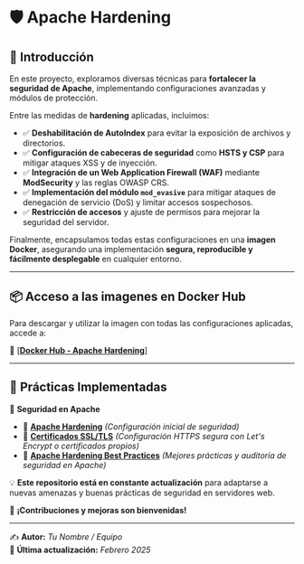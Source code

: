 # 🛡️ Apache Hardening

## 📖 Introducción  

En este proyecto, exploramos diversas técnicas para **fortalecer la seguridad de Apache**, implementando configuraciones avanzadas y módulos de protección.

Entre las medidas de **hardening** aplicadas, incluimos:  

- ✅ **Deshabilitación de AutoIndex** para evitar la exposición de archivos y directorios.  
- ✅ **Configuración de cabeceras de seguridad** como **HSTS y CSP** para mitigar ataques XSS y de inyección.  
- ✅ **Integración de un Web Application Firewall (WAF)** mediante **ModSecurity** y las reglas OWASP CRS.  
- ✅ **Implementación del módulo `mod_evasive`** para mitigar ataques de denegación de servicio (DoS) y limitar accesos sospechosos.  
- ✅ **Restricción de accesos** y ajuste de permisos para mejorar la seguridad del servidor.  

Finalmente, encapsulamos todas estas configuraciones en una **imagen Docker**, asegurando una implementación **segura, reproducible y fácilmente desplegable** en cualquier entorno.  

---

## 📦 Acceso a las imagenes en Docker Hub  

Para descargar y utilizar la imagen con todas las configuraciones aplicadas, accede a:  

🔗 [**[Docker Hub - Apache Hardening](https://hub.docker.com/r/pps10836126/apache-hardening/tags)**]

---

## 📌 Prácticas Implementadas  

📁 **Seguridad en Apache**  
- 🔹 [**Apache Hardening**](#) *(Configuración inicial de seguridad)*  
- 🔹 [**Certificados SSL/TLS**](#) *(Configuración HTTPS segura con Let's Encrypt o certificados propios)*  
- 🔹 [**Apache Hardening Best Practices**](#) *(Mejores prácticas y auditoría de seguridad en Apache)*  

💡 **Este repositorio está en constante actualización** para adaptarse a nuevas amenazas y buenas prácticas de seguridad en servidores web.  

🚀 **¡Contribuciones y mejoras son bienvenidas!**  

---

✍️ **Autor:** *Tu Nombre / Equipo*  
📅 **Última actualización:** *Febrero 2025*  
